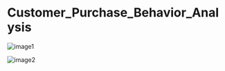 # Customer_Purchase_Behavior_Analysis


![image1](https://github.com/user-attachments/assets/09f328a2-cec1-4287-9f27-e86b7f870c1d)

![image2](https://github.com/user-attachments/assets/b89593ac-eb69-4f59-92c9-db6d5eef2b9f)
